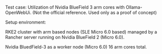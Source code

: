 Test case: Utilization of Nvidia BlueField 3 arm cores with Ollama-OpenWebUi. (Not the official reference. Used only as a proof of concept)

Setup environment:

RKE2 cluster with arm based nodes (SLE Micro 6.0 based) managed by a Rancher server running on Nvidia BlueField 2 (Micro 6.0).

Nvidia BluedField-3 as a worker node (Micro 6.0) 16 arm cores total.



